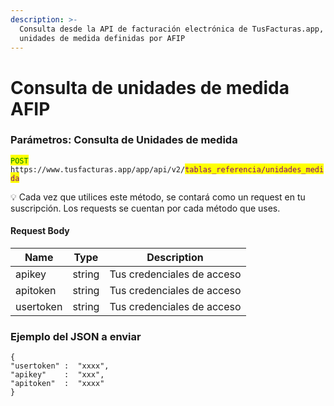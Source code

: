 ```yaml
---
description: >-
  Consulta desde la API de facturación electrónica de TusFacturas.app, las
  unidades de medida definidas por AFIP
---
```


# Consulta de unidades de medida AFIP

### Parámetros: Consulta de Unidades de medida

<mark style="color:green;">`POST`</mark> `https://www.tusfacturas.app/app/api/v2/`<mark style="color:purple;">`tablas_referencia/unidades_medida`</mark>

💡 Cada vez que utilices este método, se contará como un request en tu suscripción. Los requests se cuentan por cada método que uses.

#### Request Body

| Name      | Type   | Description                |
| --------- | ------ | -------------------------- |
| apikey    | string | Tus credenciales de acceso |
| apitoken  | string | Tus credenciales de acceso |
| usertoken | string | Tus credenciales de acceso |

### Ejemplo del JSON a enviar

```
{
"usertoken" :  "xxxx",
"apikey"    :  "xxx",
"apitoken"  :  "xxxx"
}
```
